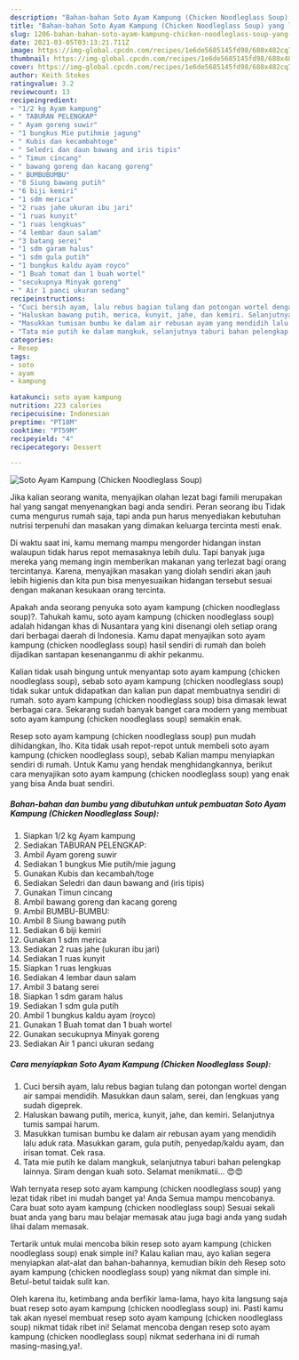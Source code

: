 ```yaml
---
description: "Bahan-bahan Soto Ayam Kampung (Chicken Noodleglass Soup) yang lezat Untuk Jualan"
title: "Bahan-bahan Soto Ayam Kampung (Chicken Noodleglass Soup) yang lezat Untuk Jualan"
slug: 1206-bahan-bahan-soto-ayam-kampung-chicken-noodleglass-soup-yang-lezat-untuk-jualan
date: 2021-03-05T03:13:21.711Z
image: https://img-global.cpcdn.com/recipes/1e6de5685145fd98/680x482cq70/soto-ayam-kampung-chicken-noodleglass-soup-foto-resep-utama.jpg
thumbnail: https://img-global.cpcdn.com/recipes/1e6de5685145fd98/680x482cq70/soto-ayam-kampung-chicken-noodleglass-soup-foto-resep-utama.jpg
cover: https://img-global.cpcdn.com/recipes/1e6de5685145fd98/680x482cq70/soto-ayam-kampung-chicken-noodleglass-soup-foto-resep-utama.jpg
author: Keith Stokes
ratingvalue: 3.2
reviewcount: 13
recipeingredient:
- "1/2 kg Ayam kampung"
- " TABURAN PELENGKAP"
- " Ayam goreng suwir"
- "1 bungkus Mie putihmie jagung"
- " Kubis dan kecambahtoge"
- " Seledri dan daun bawang and iris tipis"
- " Timun cincang"
- " bawang goreng dan kacang goreng"
- " BUMBUBUMBU"
- "8 Siung bawang putih"
- "6 biji kemiri"
- "1 sdm merica"
- "2 ruas jahe ukuran ibu jari"
- "1 ruas kunyit"
- "1 ruas lengkuas"
- "4 lembar daun salam"
- "3 batang serei"
- "1 sdm garam halus"
- "1 sdm gula putih"
- "1 bungkus kaldu ayam royco"
- "1 Buah tomat dan 1 buah wortel"
- "secukupnya Minyak goreng"
- " Air 1 panci ukuran sedang"
recipeinstructions:
- "Cuci bersih ayam, lalu rebus bagian tulang dan potongan wortel dengan air sampai mendidih. Masukkan daun salam, serei, dan lengkuas yang sudah digeprek."
- "Haluskan bawang putih, merica, kunyit, jahe, dan kemiri. Selanjutnya tumis sampai harum."
- "Masukkan tumisan bumbu ke dalam air rebusan ayam yang mendidih lalu aduk rata. Masukkan garam, gula putih, penyedap/kaldu ayam, dan irisan tomat. Cek rasa."
- "Tata mie putih ke dalam mangkuk, selanjutnya taburi bahan pelengkap lainnya. Siram dengan kuah soto. Selamat menikmatii... 😍😍"
categories:
- Resep
tags:
- soto
- ayam
- kampung

katakunci: soto ayam kampung 
nutrition: 223 calories
recipecuisine: Indonesian
preptime: "PT18M"
cooktime: "PT59M"
recipeyield: "4"
recipecategory: Dessert

---
```



![Soto Ayam Kampung (Chicken Noodleglass Soup)](https://img-global.cpcdn.com/recipes/1e6de5685145fd98/680x482cq70/soto-ayam-kampung-chicken-noodleglass-soup-foto-resep-utama.jpg)

Jika kalian seorang wanita, menyajikan olahan lezat bagi famili merupakan hal yang sangat menyenangkan bagi anda sendiri. Peran seorang ibu Tidak cuma mengurus rumah saja, tapi anda pun harus menyediakan kebutuhan nutrisi terpenuhi dan masakan yang dimakan keluarga tercinta mesti enak.

Di waktu  saat ini, kamu memang mampu mengorder hidangan instan walaupun tidak harus repot memasaknya lebih dulu. Tapi banyak juga mereka yang memang ingin memberikan makanan yang terlezat bagi orang tercintanya. Karena, menyajikan masakan yang diolah sendiri akan jauh lebih higienis dan kita pun bisa menyesuaikan hidangan tersebut sesuai dengan makanan kesukaan orang tercinta. 



Apakah anda seorang penyuka soto ayam kampung (chicken noodleglass soup)?. Tahukah kamu, soto ayam kampung (chicken noodleglass soup) adalah hidangan khas di Nusantara yang kini disenangi oleh setiap orang dari berbagai daerah di Indonesia. Kamu dapat menyajikan soto ayam kampung (chicken noodleglass soup) hasil sendiri di rumah dan boleh dijadikan santapan kesenanganmu di akhir pekanmu.

Kalian tidak usah bingung untuk menyantap soto ayam kampung (chicken noodleglass soup), sebab soto ayam kampung (chicken noodleglass soup) tidak sukar untuk didapatkan dan kalian pun dapat membuatnya sendiri di rumah. soto ayam kampung (chicken noodleglass soup) bisa dimasak lewat berbagai cara. Sekarang sudah banyak banget cara modern yang membuat soto ayam kampung (chicken noodleglass soup) semakin enak.

Resep soto ayam kampung (chicken noodleglass soup) pun mudah dihidangkan, lho. Kita tidak usah repot-repot untuk membeli soto ayam kampung (chicken noodleglass soup), sebab Kalian mampu menyiapkan sendiri di rumah. Untuk Kamu yang hendak menghidangkannya, berikut cara menyajikan soto ayam kampung (chicken noodleglass soup) yang enak yang bisa Anda buat sendiri.

<!--inarticleads1-->

##### Bahan-bahan dan bumbu yang dibutuhkan untuk pembuatan Soto Ayam Kampung (Chicken Noodleglass Soup):

1. Siapkan 1/2 kg Ayam kampung
1. Sediakan  TABURAN PELENGKAP:
1. Ambil  Ayam goreng suwir
1. Sediakan 1 bungkus Mie putih/mie jagung
1. Gunakan  Kubis dan kecambah/toge
1. Sediakan  Seledri dan daun bawang and (iris tipis)
1. Gunakan  Timun cincang
1. Ambil  bawang goreng dan kacang goreng
1. Ambil  BUMBU-BUMBU:
1. Ambil 8 Siung bawang putih
1. Sediakan 6 biji kemiri
1. Gunakan 1 sdm merica
1. Sediakan 2 ruas jahe (ukuran ibu jari)
1. Sediakan 1 ruas kunyit
1. Siapkan 1 ruas lengkuas
1. Sediakan 4 lembar daun salam
1. Ambil 3 batang serei
1. Siapkan 1 sdm garam halus
1. Sediakan 1 sdm gula putih
1. Ambil 1 bungkus kaldu ayam (royco)
1. Gunakan 1 Buah tomat dan 1 buah wortel
1. Gunakan secukupnya Minyak goreng
1. Sediakan  Air 1 panci ukuran sedang




<!--inarticleads2-->

##### Cara menyiapkan Soto Ayam Kampung (Chicken Noodleglass Soup):

1. Cuci bersih ayam, lalu rebus bagian tulang dan potongan wortel dengan air sampai mendidih. Masukkan daun salam, serei, dan lengkuas yang sudah digeprek.
1. Haluskan bawang putih, merica, kunyit, jahe, dan kemiri. Selanjutnya tumis sampai harum.
1. Masukkan tumisan bumbu ke dalam air rebusan ayam yang mendidih lalu aduk rata. Masukkan garam, gula putih, penyedap/kaldu ayam, dan irisan tomat. Cek rasa.
1. Tata mie putih ke dalam mangkuk, selanjutnya taburi bahan pelengkap lainnya. Siram dengan kuah soto. Selamat menikmatii... 😍😍




Wah ternyata resep soto ayam kampung (chicken noodleglass soup) yang lezat tidak ribet ini mudah banget ya! Anda Semua mampu mencobanya. Cara buat soto ayam kampung (chicken noodleglass soup) Sesuai sekali buat anda yang baru mau belajar memasak atau juga bagi anda yang sudah lihai dalam memasak.

Tertarik untuk mulai mencoba bikin resep soto ayam kampung (chicken noodleglass soup) enak simple ini? Kalau kalian mau, ayo kalian segera menyiapkan alat-alat dan bahan-bahannya, kemudian bikin deh Resep soto ayam kampung (chicken noodleglass soup) yang nikmat dan simple ini. Betul-betul taidak sulit kan. 

Oleh karena itu, ketimbang anda berfikir lama-lama, hayo kita langsung saja buat resep soto ayam kampung (chicken noodleglass soup) ini. Pasti kamu tak akan nyesel membuat resep soto ayam kampung (chicken noodleglass soup) nikmat tidak ribet ini! Selamat mencoba dengan resep soto ayam kampung (chicken noodleglass soup) nikmat sederhana ini di rumah masing-masing,ya!.

